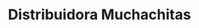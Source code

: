 ---
title: "Distribuidora Muchachitas"
url: /santiago-de-los-caballeros/distribuidora-muchachitas/
shop: Großhandel
---